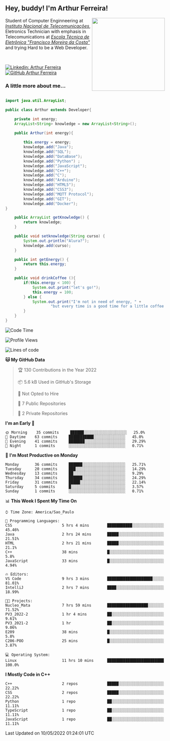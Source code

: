 <h2> Hey, buddy! I'm Arthur Ferreira!</h2>
<img align='right' src="https://media.giphy.com/media/ule4vhcY1xEKQ/giphy.gif" width="230">
<p>Student of Computer Enginneering at  <em><a href="https://inatel.br/home/" target="_blank">Instituto Nacional de Telecomunicações</a></em>, Eletronics Technician with emphasis in Telecomunications at <em><a href="https://www.etefmc.com.br" target="_blank">Escola Técnica de Eletrônica "Francisco Moreira da Costa"</a></em> and trying Hard to be a Web Developer.
</p></br>

[![Linkedin: Arthur Ferreira](https://img.shields.io/badge/-Arthur%20Ferreira%20Silva-blue?style=flat-square&logo=Linkedin&logoColor=white&link=https://www.linkedin.com/in/ArthurFerreiraSilva/)]( www.linkedin.com/in/ArthurFerreiraSilva)
[![GitHub Arthur Ferreira](https://img.shields.io/github/followers/arthur-ngdi?label=follow&style=social)](https://github.com/arthur-ngdi)


### A little more about me...  

``` Java

import java.util.ArrayList;

public class Arthur extends Developer{

    private int energy;
    ArrayList<String> knowledge = new ArrayList<String>();

    public Arthur(int energy){
        
        this.energy = energy;
        knowledge.add("Java");
        knowledge.add("SQL");
        knowledge.add("DataBase");
        knowledge.add("Python") ;
        knowledge.add("JavaScript");
        knowledge.add("C++");
        knowledge.add("C");
        knowledge.add("Arduino");
        knowledge.add("HTML5");
        knowledge.add("CSS3");
        knowledge.add("MQTT Protocol");
        knowledge.add("GIT");
        knowledge.add("Docker");
}

    public ArrayList getKnowledge() {
        return knowledge;
    }

    public void setknowledge(String curso) {
        System.out.println("Alura?");
        knowledge.add(curso);
    }

    public int getEnergy() {
        return this.energy;
    }

    public void drinkCoffee (){
        if(this.energy < 100) {
            System.out.print("let's go!");
            this.energy = 100;
        } else {
            System.out.print("I'm not in need of energy, " +
                    "but every time is a good time for a little coffee!");
        }
    }
}

```
<!--START_SECTION:waka-->
![Code Time](http://img.shields.io/badge/Code%20Time-63%20hrs%2059%20mins-blue)

![Profile Views](http://img.shields.io/badge/Profile%20Views-2-blue)

![Lines of code](https://img.shields.io/badge/From%20Hello%20World%20I%27ve%20Written-9%20Thousand%20lines%20of%20code-blue)

**🐱 My GitHub Data** 

> 🏆 130 Contributions in the Year 2022
 > 
> 📦 5.6 kB Used in GitHub's Storage 
 > 
> 🚫 Not Opted to Hire
 > 
> 📜 7 Public Repositories 
 > 
> 🔑 2 Private Repositories  
 > 
**I'm an Early 🐤** 

```text
🌞 Morning    35 commits     ██████░░░░░░░░░░░░░░░░░░░   25.0% 
🌆 Daytime    63 commits     ███████████░░░░░░░░░░░░░░   45.0% 
🌃 Evening    41 commits     ███████░░░░░░░░░░░░░░░░░░   29.29% 
🌙 Night      1 commits      ░░░░░░░░░░░░░░░░░░░░░░░░░   0.71%

```
📅 **I'm Most Productive on Monday** 

```text
Monday       36 commits     ██████░░░░░░░░░░░░░░░░░░░   25.71% 
Tuesday      20 commits     ███░░░░░░░░░░░░░░░░░░░░░░   14.29% 
Wednesday    13 commits     ██░░░░░░░░░░░░░░░░░░░░░░░   9.29% 
Thursday     34 commits     ██████░░░░░░░░░░░░░░░░░░░   24.29% 
Friday       31 commits     █████░░░░░░░░░░░░░░░░░░░░   22.14% 
Saturday     5 commits      █░░░░░░░░░░░░░░░░░░░░░░░░   3.57% 
Sunday       1 commits      ░░░░░░░░░░░░░░░░░░░░░░░░░   0.71%

```


📊 **This Week I Spent My Time On** 

```text
⌚︎ Time Zone: America/Sao_Paulo

💬 Programming Languages: 
CSS                      5 hrs 4 mins        ███████████░░░░░░░░░░░░░░   45.46% 
Java                     2 hrs 24 mins       █████░░░░░░░░░░░░░░░░░░░░   21.51% 
HTML                     2 hrs 21 mins       █████░░░░░░░░░░░░░░░░░░░░   21.1% 
C++                      38 mins             █░░░░░░░░░░░░░░░░░░░░░░░░   5.8% 
JavaScript               33 mins             █░░░░░░░░░░░░░░░░░░░░░░░░   4.94%

🔥 Editors: 
VS Code                  9 hrs 3 mins        ████████████████████░░░░░   81.01% 
IntelliJ                 2 hrs 7 mins        ████░░░░░░░░░░░░░░░░░░░░░   18.99%

🐱‍💻 Projects: 
Nucleo_Mata              7 hrs 59 mins       ██████████████████░░░░░░░   71.52% 
PV3_2022-2               1 hr 4 mins         ██░░░░░░░░░░░░░░░░░░░░░░░   9.61% 
PV3_2021-2               1 hr                ██░░░░░░░░░░░░░░░░░░░░░░░   9.06% 
E209                     38 mins             █░░░░░░░░░░░░░░░░░░░░░░░░   5.8% 
C206-POO                 25 mins             █░░░░░░░░░░░░░░░░░░░░░░░░   3.87%

💻 Operating System: 
Linux                    11 hrs 10 mins      █████████████████████████   100.0%

```

**I Mostly Code in C++** 

```text
C++                      2 repos             █████░░░░░░░░░░░░░░░░░░░░   22.22% 
CSS                      2 repos             █████░░░░░░░░░░░░░░░░░░░░   22.22% 
Python                   1 repo              ██░░░░░░░░░░░░░░░░░░░░░░░   11.11% 
TypeScript               1 repo              ██░░░░░░░░░░░░░░░░░░░░░░░   11.11% 
JavaScript               1 repo              ██░░░░░░░░░░░░░░░░░░░░░░░   11.11%

```



 Last Updated on 10/05/2022 01:24:01 UTC
<!--END_SECTION:waka-->
